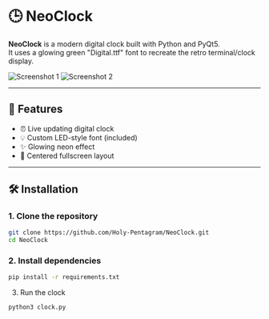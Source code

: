 # 🕒 NeoClock

**NeoClock** is a modern digital clock built with Python and PyQt5.  
It uses a glowing green "Digital.ttf" font to recreate the retro terminal/clock display.

![Screenshot 1](Screenshot_2025-07-12_16-59-20.png)
![Screenshot 2](Screenshot_2025-07-12_17-00-07.png)

---

## 🚀 Features

- ⏰ Live updating digital clock
- 💡 Custom LED-style font (included)
- ✨ Glowing neon effect
- 🎯 Centered fullscreen layout

---

## 🛠️ Installation

### 1. Clone the repository
```bash
git clone https://github.com/Holy-Pentagram/NeoClock.git
cd NeoClock
```
### 2. Install dependencies
```bash
pip install -r requirements.txt
```
3. Run the clock
```bash
python3 clock.py
```
